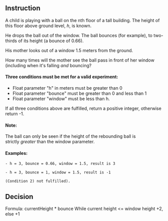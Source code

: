 ## Instruction

A child is playing with a ball on the nth floor of a tall building. The height of this floor above ground level, *h*, is known.

He drops the ball out of the window. The ball bounces (for example), to two-thirds of its height (a bounce of 0.66).

His mother looks out of a window 1.5 meters from the ground.

How many times will the mother see the ball pass in front of her window (including when it's falling *and* bouncing?

#### Three conditions must be met for a valid experiment:

-   Float parameter "h" in meters must be greater than 0
-   Float parameter "bounce" must be greater than 0 and less than 1
-   Float parameter "window" must be less than h.

If all three conditions above are fulfilled, return a positive integer, otherwise return -1.

#### Note:

The ball can only be seen if the height of the rebounding ball is strictly *greater* than the window parameter.

#### Examples:

```
- h = 3, bounce = 0.66, window = 1.5, result is 3

- h = 3, bounce = 1, window = 1.5, result is -1

(Condition 2) not fulfilled).
```

## Decision

Formula: currentHeight * bounce
While current height <= window height +2, else +1